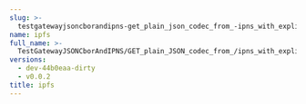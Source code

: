 ```yaml
---
slug: >-
  testgatewayjsoncborandipns-get_plain_json_codec_from_-ipns_with_explicit_format_returns_the_same_payload_as_-ipfs
name: ipfs
full_name: >-
  TestGatewayJSONCborAndIPNS/GET_plain_JSON_codec_from_/ipns_with_explicit_format_returns_the_same_payload_as_/ipfs
versions:
  - dev-44b0eaa-dirty
  - v0.0.2
title: ipfs
---
```


